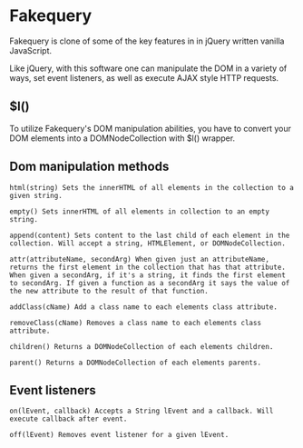 # Fakequery

Fakequery is clone of some of the key features in in jQuery written vanilla JavaScript.

Like jQuery, with this software one can manipulate the DOM in a variety of ways, set event listeners, as well as execute AJAX style HTTP requests.

## $l()

To utilize Fakequery's DOM manipulation abilities, you have to convert your DOM elements into a DOMNodeCollection with $l() wrapper.

## Dom manipulation methods

`html(string)
Sets the innerHTML of all elements in the collection to a given string.`

`empty() Sets innerHTML of all elements in collection to an empty string.`

`append(content) Sets content to the last child of each element in the collection. Will accept a string, HTMLElement, or DOMNodeCollection.`

`attr(attributeName, secondArg) When given just an attributeName, returns the first element in the collection that has that attribute. When given a secondArg, if it's a string, it finds the first element to secondArg. If given a function as a secondArg it says the value of the new attribute to the result of that function.`

`addClass(cName) Add a class name to each elements class attribute.`

`removeClass(cName) Removes a class name to each elements class attribute.`

`children() Returns a DOMNodeCollection of each elements children.`

`parent() Returns a DOMNodeCollection of each elements parents.`

## Event listeners

`on(lEvent, callback) Accepts a String lEvent and a callback. Will execute callback after event.`

`off(lEvent) Removes event listener for a given lEvent.`
